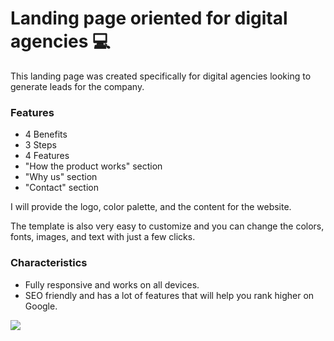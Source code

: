 # Landing page oriented for digital agencies 💻

This landing page was created specifically for digital agencies looking to generate leads for the company.

### Features
- 4 Benefits
- 3 Steps
- 4 Features
- "How the product works" section
- "Why us" section
- "Contact" section

I will provide the logo, color palette, and the content for the website.

The template is also very easy to customize and you can change the colors, fonts, images, and text with just a few clicks.

### Characteristics 
- Fully responsive and works on all devices.
- SEO friendly and has a lot of features that will help you rank higher on Google.

<img src='https://github.com/Lautaroef/saas-landing-page-2/blob/main/landing%20page%20template%202.png?raw=true' />
